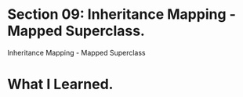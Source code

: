 # Section 09: Inheritance Mapping - Mapped Superclass.

Inheritance Mapping - Mapped Superclass

# What I Learned.

